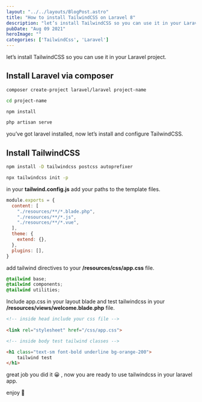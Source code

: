 ```yaml
---
layout: "../../layouts/BlogPost.astro"
title: "How to install TailwindCSS on Laravel 8"
description: "let’s install TailwindCSS so you can use it in your Laravel project."
pubDate: "Aug 09 2021"
heroImage: ""
categories: ['TailwindCss', 'Laravel']
--- 
```


let’s install TailwindCSS so you can use it in your Laravel project.

## Install Laravel via composer

```bash
composer create-project laravel/laravel project-name

cd project-name

npm install

php artisan serve
```

you’ve got laravel installed, now let’s install and configure TailwindCSS.

## Install TailwindCSS

```bash
npm install -D tailwindcss postcss autoprefixer

npx tailwindcss init -p
```

in your **tailwind.config.js** add your paths to the template files.

```javascript
module.exports = {
  content: [
    "./resources/**/*.blade.php",
    "./resources/**/*.js",
    "./resources/**/*.vue",
  ],
  theme: {
    extend: {},
  },
  plugins: [],
}
```

add tailwind directives to your **/resources/css/app.css** file.

```css
@tailwind base;
@tailwind components;
@tailwind utilities;
```

Include app.css in your layout blade and test tailwindcss in your **/resources/views/welcome.blade.php** file.

```html
<!-- inside head include your css file -->
        
<link rel="stylesheet" href="/css/app.css">

<!-- inside body test tailwind classes -->

<h1 class="text-sm font-bold underline bg-orange-200">
    tailwind test
</h1>
```

great job you did it 😀 , now you are ready to use tailwindcss in your laravel app.

enjoy 🙂
